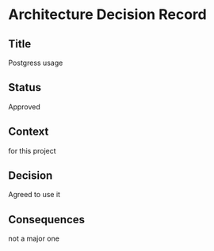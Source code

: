 # Architecture Decision Record

## Title
Postgress usage

## Status
Approved

## Context
for this project

## Decision
Agreed to use it

## Consequences
not a major one
